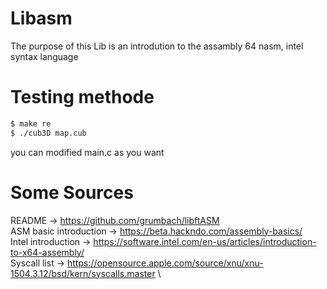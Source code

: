 # Libasm
The purpose of this Lib is an introdution to the assambly 64 nasm, intel syntax language

# Testing methode

```sh
$ make re
$ ./cub3D map.cub
```
you can modified main.c as you want

# Some Sources

README -> https://github.com/grumbach/libftASM \
ASM basic introduction -> https://beta.hackndo.com/assembly-basics/ \
Intel introduction -> https://software.intel.com/en-us/articles/introduction-to-x64-assembly/ \
Syscall list -> https://opensource.apple.com/source/xnu/xnu-1504.3.12/bsd/kern/syscalls.master \
